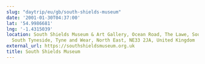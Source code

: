 ```yaml
---
slug: "daytrip/eu/gb/south-shields-museum"
date: '2001-01-30T04:37:00'
lat: '54.9986681'
lng: '-1.4315039'
location: South Shields Museum & Art Gallery, Ocean Road, The Lawe, South Shields,
  South Tyneside, Tyne and Wear, North East, NE33 2JA, United Kingdom
external_url: https://southshieldsmuseum.org.uk
title: South Shields Museum
---
```



